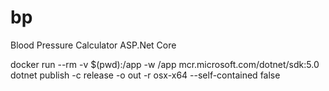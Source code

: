 # bp
Blood Pressure Calculator
ASP.Net Core

docker run --rm -v $(pwd):/app -w /app mcr.microsoft.com/dotnet/sdk:5.0 dotnet publish -c release -o out -r osx-x64 --self-contained false